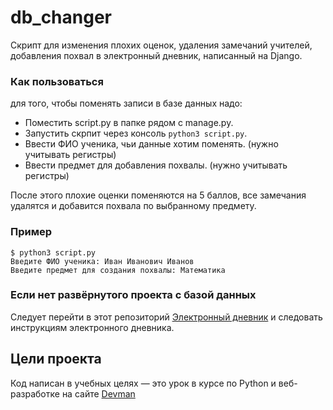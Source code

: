 # db_changer
Скрипт для изменения плохих оценок, удаления замечаний учителей, добавления похвал в электронный дневник, написанный на Django.
### Как пользоваться
для того, чтобы поменять записи в базе данных надо:
- Поместить script.py в папке рядом с manage.py.
- Запустить скрпит через консоль `python3 script.py`.
- Ввести ФИО ученика, чьи данные хотим поменять. (нужно учитывать регистры)
- Ввести предмет для добавления похвалы. (нужно учитывать регистры)

После этого плохие оценки поменяются на 5 баллов, все замечания удалятся и добавится похвала по выбранному предмету.
### Пример
```
$ python3 script.py
Введите ФИО ученика: Иван Иванович Иванов
Введите предмет для создания похвалы: Математика
```
### Если нет развёрнутого проекта с базой данных
Следует перейти в этот репозиторий [Электронный дневник](https://github.com/devmanorg/e-diary) и следовать инструкциям электронного дневника.

## Цели проекта
Код написан в учебных целях — это урок в курсе по Python и веб-разработке на сайте [Devman](https://dvmn.org/)
